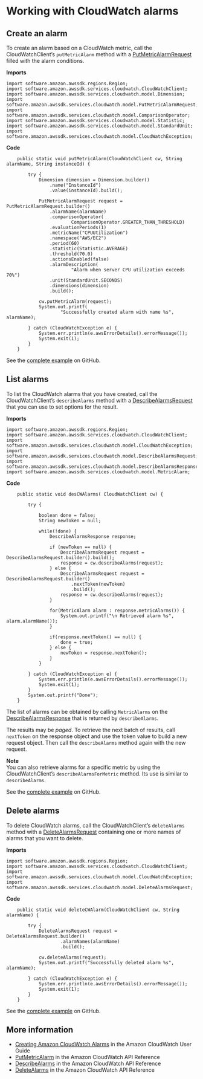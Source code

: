 # Working with CloudWatch alarms<a name="examples-cloudwatch-create-alarms"></a>

## Create an alarm<a name="create-an-alarm"></a>

To create an alarm based on a CloudWatch metric, call the CloudWatchClient’s `putMetricAlarm` method with a [PutMetricAlarmRequest](http://docs.aws.amazon.com/sdk-for-java/latest/reference/software/amazon/awssdk/services/cloudwatch/model/PutMetricAlarmRequest.html) filled with the alarm conditions\.

 **Imports** 

```
import software.amazon.awssdk.regions.Region;
import software.amazon.awssdk.services.cloudwatch.CloudWatchClient;
import software.amazon.awssdk.services.cloudwatch.model.Dimension;
import software.amazon.awssdk.services.cloudwatch.model.PutMetricAlarmRequest;
import software.amazon.awssdk.services.cloudwatch.model.ComparisonOperator;
import software.amazon.awssdk.services.cloudwatch.model.Statistic;
import software.amazon.awssdk.services.cloudwatch.model.StandardUnit;
import software.amazon.awssdk.services.cloudwatch.model.CloudWatchException;
```

 **Code** 

```
    public static void putMetricAlarm(CloudWatchClient cw, String alarmName, String instanceId) {

        try {
            Dimension dimension = Dimension.builder()
                .name("InstanceId")
                .value(instanceId).build();

            PutMetricAlarmRequest request = PutMetricAlarmRequest.builder()
                .alarmName(alarmName)
                .comparisonOperator(
                        ComparisonOperator.GREATER_THAN_THRESHOLD)
                .evaluationPeriods(1)
                .metricName("CPUUtilization")
                .namespace("AWS/EC2")
                .period(60)
                .statistic(Statistic.AVERAGE)
                .threshold(70.0)
                .actionsEnabled(false)
                .alarmDescription(
                        "Alarm when server CPU utilization exceeds 70%")
                .unit(StandardUnit.SECONDS)
                .dimensions(dimension)
                .build();

            cw.putMetricAlarm(request);
            System.out.printf(
                    "Successfully created alarm with name %s", alarmName);

        } catch (CloudWatchException e) {
            System.err.println(e.awsErrorDetails().errorMessage());
            System.exit(1);
        }
    }
```

See the [complete example](https://github.com/awsdocs/aws-doc-sdk-examples/blob/master/javav2/example_code/cloudwatch/src/main/java/com/example/cloudwatch/PutMetricAlarm.java) on GitHub\.

## List alarms<a name="list-alarms"></a>

To list the CloudWatch alarms that you have created, call the CloudWatchClient’s `describeAlarms` method with a [DescribeAlarmsRequest](http://docs.aws.amazon.com/sdk-for-java/latest/reference/software/amazon/awssdk/services/cloudwatch/model/DescribeAlarmsRequest.html) that you can use to set options for the result\.

 **Imports** 

```
import software.amazon.awssdk.regions.Region;
import software.amazon.awssdk.services.cloudwatch.CloudWatchClient;
import software.amazon.awssdk.services.cloudwatch.model.CloudWatchException;
import software.amazon.awssdk.services.cloudwatch.model.DescribeAlarmsRequest;
import software.amazon.awssdk.services.cloudwatch.model.DescribeAlarmsResponse;
import software.amazon.awssdk.services.cloudwatch.model.MetricAlarm;
```

 **Code** 

```
    public static void desCWAlarms( CloudWatchClient cw) {

        try {

            boolean done = false;
            String newToken = null;

            while(!done) {
                DescribeAlarmsResponse response;

                if (newToken == null) {
                    DescribeAlarmsRequest request = DescribeAlarmsRequest.builder().build();
                    response = cw.describeAlarms(request);
                } else {
                    DescribeAlarmsRequest request = DescribeAlarmsRequest.builder()
                        .nextToken(newToken)
                        .build();
                    response = cw.describeAlarms(request);
                }

                for(MetricAlarm alarm : response.metricAlarms()) {
                    System.out.printf("\n Retrieved alarm %s", alarm.alarmName());
                }

                if(response.nextToken() == null) {
                    done = true;
                } else {
                    newToken = response.nextToken();
                }
            }

        } catch (CloudWatchException e) {
            System.err.println(e.awsErrorDetails().errorMessage());
            System.exit(1);
        }
        System.out.printf("Done");
    }
```

The list of alarms can be obtained by calling `MetricAlarms` on the [DescribeAlarmsResponse](http://docs.aws.amazon.com/sdk-for-java/latest/reference/software/amazon/awssdk/services/cloudwatch/model/DescribeAlarmsResponse.html) that is returned by `describeAlarms`\.

The results may be *paged*\. To retrieve the next batch of results, call `nextToken` on the response object and use the token value to build a new request object\. Then call the `describeAlarms` method again with the new request\.

**Note**  
You can also retrieve alarms for a specific metric by using the CloudWatchClient’s `describeAlarmsForMetric` method\. Its use is similar to `describeAlarms`\.

See the [complete example](https://github.com/awsdocs/aws-doc-sdk-examples/blob/master/javav2/example_code/cloudwatch/src/main/java/com/example/cloudwatch/DescribeAlarms.java) on GitHub\.

## Delete alarms<a name="delete-alarms"></a>

To delete CloudWatch alarms, call the CloudWatchClient’s `deleteAlarms` method with a [DeleteAlarmsRequest](http://docs.aws.amazon.com/sdk-for-java/latest/reference/software/amazon/awssdk/services/cloudwatch/model/DeleteAlarmsRequest.html) containing one or more names of alarms that you want to delete\.

 **Imports** 

```
import software.amazon.awssdk.regions.Region;
import software.amazon.awssdk.services.cloudwatch.CloudWatchClient;
import software.amazon.awssdk.services.cloudwatch.model.CloudWatchException;
import software.amazon.awssdk.services.cloudwatch.model.DeleteAlarmsRequest;
```

 **Code** 

```
    public static void deleteCWAlarm(CloudWatchClient cw, String alarmName) {

        try {
            DeleteAlarmsRequest request = DeleteAlarmsRequest.builder()
                    .alarmNames(alarmName)
                    .build();

            cw.deleteAlarms(request);
            System.out.printf("Successfully deleted alarm %s", alarmName);

        } catch (CloudWatchException e) {
            System.err.println(e.awsErrorDetails().errorMessage());
            System.exit(1);
        }
    }
```

See the [complete example](https://github.com/awsdocs/aws-doc-sdk-examples/blob/master/javav2/example_code/cloudwatch/src/main/java/com/example/cloudwatch/DeleteAlarm.java) on GitHub\.

## More information<a name="more-information"></a>
+  [Creating Amazon CloudWatch Alarms](http://docs.aws.amazon.com/AmazonCloudWatch/latest/monitoring/AlarmThatSendsEmail.html) in the Amazon CloudWatch User Guide
+  [PutMetricAlarm](http://docs.aws.amazon.com/AmazonCloudWatch/latest/APIReference/API_PutMetricAlarm.html) in the Amazon CloudWatch API Reference
+  [DescribeAlarms](http://docs.aws.amazon.com/AmazonCloudWatch/latest/APIReference/API_DescribeAlarms.html) in the Amazon CloudWatch API Reference
+  [DeleteAlarms](http://docs.aws.amazon.com/AmazonCloudWatch/latest/APIReference/API_DeleteAlarms.html) in the Amazon CloudWatch API Reference